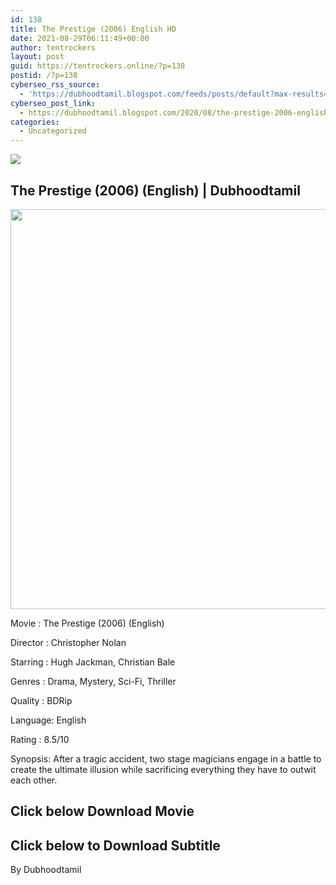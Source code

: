 ```yaml
---
id: 138
title: The Prestige (2006) English HD
date: 2021-08-29T06:11:49+00:00
author: tentrockers
layout: post
guid: https://tentrockers.online/?p=138
postid: /?p=138
cyberseo_rss_source:
  - 'https://dubhoodtamil.blogspot.com/feeds/posts/default?max-results=150&start-index=151'
cyberseo_post_link:
  - https://dubhoodtamil.blogspot.com/2020/08/the-prestige-2006-english-hd.html
categories:
  - Uncategorized
---
```

<div class="media_block">
  <img src="https://1.bp.blogspot.com/-JrBv1JHK2Uk/Xyo3M7CgT6I/AAAAAAAAA_M/S9dTrYQ_D6M2cRHLdmn_n9gtPjuuDFltACLcBGAsYHQ/s72-c/images%2B%252818%2529.jpeg" class="media_thumbnail" />
</div>

## **<span>The Prestige (2006) (English) | Dubhoodtamil</span>**

<div class="separator">
  <a href="https://1.bp.blogspot.com/-JrBv1JHK2Uk/Xyo3M7CgT6I/AAAAAAAAA_M/S9dTrYQ_D6M2cRHLdmn_n9gtPjuuDFltACLcBGAsYHQ/s675/images%2B%252818%2529.jpeg"><img border="0" data-original-height="675" data-original-width="455" height="640" src="https://1.bp.blogspot.com/-JrBv1JHK2Uk/Xyo3M7CgT6I/AAAAAAAAA_M/S9dTrYQ_D6M2cRHLdmn_n9gtPjuuDFltACLcBGAsYHQ/s640/images%2B%252818%2529.jpeg" /></a>
</div>

Movie	<span></span>:	<span></span>The Prestige (2006) (English)

Director	<span></span>:	<span></span>Christopher Nolan

Starring	<span></span>:	<span></span>Hugh Jackman, Christian Bale

Genres	<span></span>:	<span></span>Drama, Mystery, Sci-Fi, Thriller

Quality	<span></span>:	<span></span>BDRip

Language:	<span></span>English

Rating	<span></span>:	<span></span>8.5/10

Synopsis: After a tragic accident, two stage magicians engage in a battle to create the ultimate illusion while sacrificing everything they have to outwit each other.

## **<span>Click below Download Movie</span>**

## **<span>Click below to Download Subtitle</span>**

By Dubhoodtamil